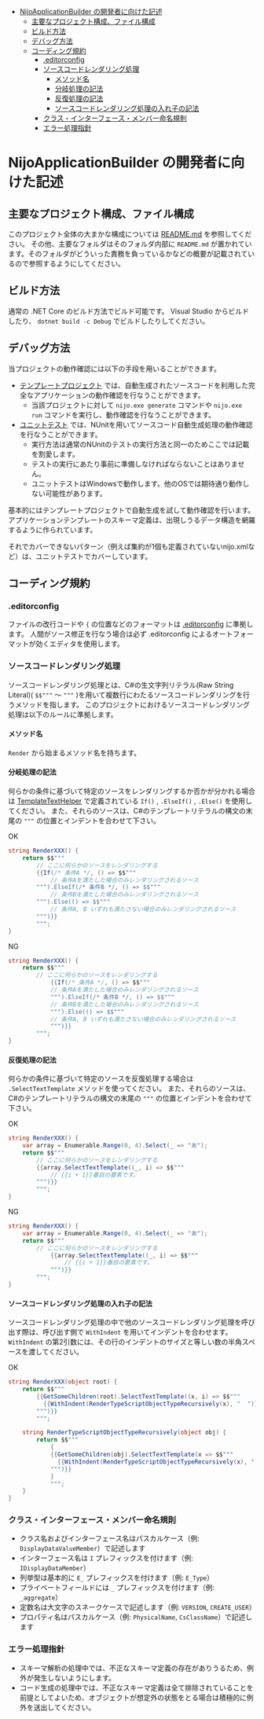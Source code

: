 - [NijoApplicationBuilder の開発者に向けた記述](#nijoapplicationbuilder-の開発者に向けた記述)
  - [主要なプロジェクト構成、ファイル構成](#主要なプロジェクト構成ファイル構成)
  - [ビルド方法](#ビルド方法)
  - [デバッグ方法](#デバッグ方法)
  - [コーディング規約](#コーディング規約)
    - [.editorconfig](#editorconfig)
    - [ソースコードレンダリング処理](#ソースコードレンダリング処理)
      - [メソッド名](#メソッド名)
      - [分岐処理の記法](#分岐処理の記法)
      - [反復処理の記法](#反復処理の記法)
      - [ソースコードレンダリング処理の入れ子の記法](#ソースコードレンダリング処理の入れ子の記法)
    - [クラス・インターフェース・メンバー命名規則](#クラスインターフェースメンバー命名規則)
    - [エラー処理指針](#エラー処理指針)

# NijoApplicationBuilder の開発者に向けた記述

## 主要なプロジェクト構成、ファイル構成
このプロジェクト全体の大まかな構成については [README.md](./README.md) を参照してください。
その他、主要なフォルダはそのフォルダ内部に `README.md` が置かれています。そのフォルダがどういった責務を負っているかなどの概要が記載されているので参照するようにしてください。

## ビルド方法
通常の .NET Core のビルド方法でビルド可能です。
Visual Studio からビルドしたり、 `dotnet build -c Debug` でビルドしたりしてください。

## デバッグ方法
当プロジェクトの動作確認には以下の手段を用いることができます。

- [テンプレートプロジェクト](../Nijo.ApplicationTemplate.Ver1/) では、自動生成されたソースコードを利用した完全なアプリケーションの動作確認を行なうことができます。
  - 当該プロジェクトに対して `nijo.exe generate` コマンドや `nijo.exe run` コマンドを実行し、動作確認を行なうことができます。
- [ユニットテスト](../Nijo.IntegrationTest/) では、NUnitを用いてソースコード自動生成処理の動作確認を行なうことができます。
  - 実行方法は通常のNUnitのテストの実行方法と同一のためここでは記載を割愛します。
  - テストの実行にあたり事前に準備しなければならないことはありません。
  - ユニットテストはWindowsで動作します。他のOSでは期待通り動作しない可能性があります。

基本的にはテンプレートプロジェクトで自動生成を試して動作確認を行います。
アプリケーションテンプレートのスキーマ定義は、出現しうるデータ構造を網羅するように作られています。

それでカバーできないパターン（例えば集約が1個も定義されていないnijo.xmlなど）は、ユニットテストでカバーしています。

## コーディング規約

### .editorconfig
ファイルの改行コードや `{` の位置などのフォーマットは [.editorconfig](../.editorconfig) に準拠します。
人間がソース修正を行なう場合は必ず .editorconfig によるオートフォーマットが効くエディタを使用します。

### ソースコードレンダリング処理
ソースコードレンダリング処理とは、C#の生文字列リテラル(Raw String Literal)( `$$"""` ～ `"""` )を用いて複数行にわたるソースコードレンダリングを行うメソッドを指します。
このプロジェクトにおけるソースコードレンダリング処理は以下のルールに準拠します。

#### メソッド名
`Render` から始まるメソッド名を持ちます。

#### 分岐処理の記法
何らかの条件に基づいて特定のソースをレンダリングするか否かが分かれる場合は [TemplateTextHelper](./CodeGenerating/TemplateTextHelper.cs) で定義されている `If()` , `.ElseIf()` , `.Else()` を使用してください。
また、それらのソースは、C#のテンプレートリテラルの構文の末尾の `"""` の位置とインデントを合わせて下さい。

OK

```cs
string RenderXXX() {
    return $$"""
        // ここに何らかのソースをレンダリングする
        {{If(/* 条件A */, () => $$"""
            // 条件Aを満たした場合のみレンダリングされるソース
        """).ElseIf(/* 条件B */, () => $$"""
            // 条件Bを満たした場合のみレンダリングされるソース
        """).Else(() => $$"""
            // 条件A, B いずれも満たさない場合のみレンダリングされるソース
        """)}}
        """;
}
```

NG

```cs
string RenderXXX() {
    return $$"""
        // ここに何らかのソースをレンダリングする
            {{If(/* 条件A */, () => $$"""
            // 条件Aを満たした場合のみレンダリングされるソース
            """).ElseIf(/* 条件B */, () => $$"""
            // 条件Bを満たした場合のみレンダリングされるソース
            """).Else(() => $$"""
            // 条件A, B いずれも満たさない場合のみレンダリングされるソース
            """)}}
        """;
}
```

#### 反復処理の記法
何らかの条件に基づいて特定のソースを反復処理する場合は `.SelectTextTemplate` メソッドを使ってください。
また、それらのソースは、C#のテンプレートリテラルの構文の末尾の `"""` の位置とインデントを合わせて下さい。

OK

```cs
string RenderXXX() {
    var array = Enumerable.Range(0, 4).Select(_ => "あ");
    return $$"""
        // ここに何らかのソースをレンダリングする
        {{array.SelectTextTemplate((_, i) => $$"""
            // {{i + 1}}番目の要素です。
        """)}}
        """;
}
```

NG

```cs
string RenderXXX() {
    var array = Enumerable.Range(0, 4).Select(_ => "あ");
    return $$"""
        // ここに何らかのソースをレンダリングする
            {{array.SelectTextTemplate((_, i) => $$"""
                // {{i + 1}}番目の要素です。
            """)}}
        """;
}
```

#### ソースコードレンダリング処理の入れ子の記法
ソースコードレンダリング処理の中で他のソースコードレンダリング処理を呼び出す際は、呼び出す側で `WithIndent` を用いてインデントを合わせます。
`WithIndent` の第2引数には、その行のインデントのサイズと等しい数の半角スペースを渡してください。

OK

```cs
string RenderXXX(object root) {
    return $$"""
        {{GetSomeChildren(root).SelectTextTemplate((x, i) => $$"""
          {{WithIndent(RenderTypeScriptObjectTypeRecursively(x), "  ")}}
        """)}}
        """;

    string RenderTypeScriptObjectTypeRecursively(object obj) {
        return $$"""
            {
            {{GetSomeChildren(obj).SelectTextTemplate(x => $$"""
              {{WithIndent(RenderTypeScriptObjectTypeRecursively(x), "  ")}}
            """)}}
            }
            """;
    }
}
```

### クラス・インターフェース・メンバー命名規則
- クラス名およびインターフェース名はパスカルケース（例: `DisplayDataValueMember`）で記述します
- インターフェース名は `I` プレフィックスを付けます（例: `IDisplayDataMember`）
- 列挙型は基本的に `E_` プレフィックスを付けます（例: `E_Type`）
- プライベートフィールドには `_` プレフィックスを付けます（例: `_aggregate`）
- 定数名は大文字のスネークケースで記述します（例: `VERSION`, `CREATE_USER`）
- プロパティ名はパスカルケース（例: `PhysicalName`, `CsClassName`）で記述します

### エラー処理指針
- スキーマ解析の処理中では、不正なスキーマ定義の存在がありうるため、例外が発生しないようにします。
- コード生成の処理中では、不正なスキーマ定義は全て排除されていることを前提としてよいため、オブジェクトが想定外の状態をとる場合は積極的に例外を送出してください。
